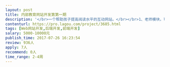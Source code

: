 ```yaml
---                
layout: post       
title: 内部教育网站开发第第一期           
description: '</br>一个帮助孩子提高阅读水平的互动网站。</br></br>1、老师模块，可以创建班级、管理班级、上传图书、管理题库等</br>2、学生模块，可以完成阅读、答题等。</br>3、有学生的班级家园。</br>3、有积分管理。</br></br>项目有详细的需求说明。</br>'     
contenturl: https://pro.lagou.com/project/3685.html      
tags: [Web网站开发,后端开发,前端开发]            
salary: 5000-10000元          
publish_time: 2017-07-26 16:23:54         
review: 936人                   
apply: 7人                   
recommend: 0人                   
time_range: 2-4周              
---                 
```

